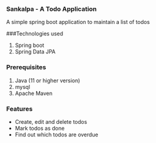 ### Sankalpa - A Todo Application

A simple spring boot application to maintain a list of todos

###Technologies used
1. Spring boot
2. Spring Data JPA

### Prerequisites
1. Java (11 or higher version)
2. mysql
3. Apache Maven

### Features
* Create, edit and delete todos
* Mark todos as done
* Find out which todos are overdue
